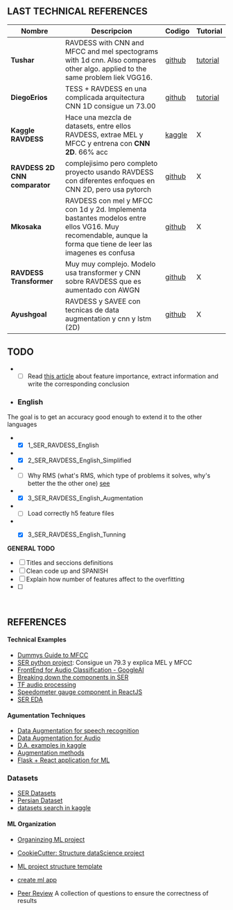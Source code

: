 ## LAST TECHNICAL REFERENCES
Nombre | Descripcion | Codigo   | Tutorial
-------|-------------|----------|-------
**Tushar** |RAVDESS with CNN and MFCC and mel spectograms with 1d cnn. Also compares other algo. applied to the same problem liek VGG16.|[github](https://github.com/tushar2025/Speech-Emotion-Detection)| [tutorial](https://medium.com/@tushar.gupta_47854/speech-emotion-detection-74337966cf2)
**DiegoErios**| TESS + RAVDESS en una complicada arquitectura CNN 1D consigue un 73.00 |[github](https://github.com/diegoerios/capstoneproject-speech-emotion-machine-learning/blob/master/speech_emotion_final_notebook.ipynb)| [tutorial](https://medium.com/@diego-rios/speech-emotion-recognition-with-convolutional-neural-network-ae5406a1c0f7)
**Kaggle RAVDESS** | Hace una mezcla de datasets, entre ellos RAVDESS, extrae MEL y MFCC y entrena con **CNN 2D**. 66% acc | [kaggle](https://www.kaggle.com/yfliao/audio-emotion-part-6-2d-cnn-66-accuracy)  |  X  
**RAVDESS 2D CNN comparator** | complejisimo pero completo proyecto usando RAVDESS con diferentes enfoques en CNN 2D, pero usa pytorch|[github](https://github.com/Data-Science-kosta/Speech-Emotion-Classification-with-PyTorch/blob/master/notebooks/stacked_cnn_attention_lstm.ipynb)| X
**Mkosaka** |RAVDESS con mel y MFCC con 1d y 2d. Implementa bastantes modelos entre ellos VG16. Muy recomendable, aunque la forma que tiene de leer las imagenes es confusa |[github](https://github.com/mkosaka1/Speech_Emotion_Recognition) | X
**RAVDESS Transformer** | Muy muy complejo. Modelo usa transformer y CNN sobre RAVDESS que es aumentado con AWGN | [github](https://github.com/IliaZenkov/transformer-cnn-emotion-recognition)| X
**Ayushgoal** | RAVDESS y SAVEE con tecnicas de data augmentation y cnn y lstm (2D)| [github](https://github.com/ayushgoyal7796/Speech-Emotion-Recognition) | X




## TODO
* -[ ] Read [this article](https://towardsdatascience.com/how-i-understood-what-features-to-consider-while-training-audio-files-eedfb6e9002b) about feature importance, extract information and write the corresponding conclusion 
 
* ### English
The goal is to get an accuracy good enough to extend it to the other languages
* -[x] 1_SER_RAVDESS_English
* -[x] 2_SER_RAVDESS_English_Simplified
* -[ ] Why RMS (what's RMS, which type of problems it solves, why's better the the other one) [see](https://towardsdatascience.com/understanding-rmsprop-faster-neural-network-learning-62e116fcf29a)
* -[x] 3_SER_RAVDESS_English_Augmentation
* -[ ] Load correctly h5 feature files
* -[x] 3_SER_RAVDESS_English_Tunning


**GENERAL TODO**
* [ ] Titles and seccions definitions
* [ ] Clean code up and SPANISH
* [ ] Explain how number of features affect to the overfitting
* [ ] 
</br>



## REFERENCES
#### Technical Examples
 * [Dummys Guide to MFCC](https://medium.com/prathena/the-dummys-guide-to-mfcc-aceab2450fd)
 * [SER python project](https://towardsdatascience.com/building-a-speech-emotion-recognizer-using-python-4c1c7c89d713): Consigue un 79.3 y explica MEL y MFCC
 * [FrontEnd for Audio Classification - GoogleAI](https://ai.googleblog.com/2021/03/leaf-learnable-frontend-for-audio.html?m=1)
 * [Breaking down the components in SER](https://towardsdatascience.com/automatic-speech-recognition-breaking-down-components-of-speech-85d065061517)
 * [TF audio processing](https://www.tensorflow.org/tutorials/audio/simple_audio)
 * [Speedometer gauge component in ReactJS](https://github.com/palerdot/react-d3-speedometer)
 * [SER EDA](https://github.com/rajamohanharesh/Emotion-Recognition/tree/master/Codes)
 

#### Agumentation Techniques
* [Data Augmentation for speech recognition](https://towardsdatascience.com/data-augmentation-for-speech-recognition-e7c607482e78)
* [Data Augmentation for Audio](https://medium.com/@makcedward/data-augmentation-for-audio-76912b01fdf6)
* [D.A. examples in kaggle](https://www.kaggle.com/CVxTz/audio-data-augmentation)
* [Augmentation methods](https://www.kaggle.com/haqishen/augmentation-methods-for-audio)
* [Flask + React application for ML](https://thevatsalsaglani.medium.com/training-and-deploying-a-multi-label-image-classifier-using-pytorch-flask-reactjs-and-firebase-28c6150c04c)

### Datasets
- [SER Datasets](https://github.com/SuperKogito/SER-datasets)
- [Persian Dataset](https://www.kaggle.com/mansourehk/shemo-persian-speech-emotion-detection-database)
- [datasets search in kaggle](https://www.kaggle.com/search?q=dataset+speech+emotion+recognition+in%3Adatasets)

#### ML Organization
* [Organinzing ML project](https://www.jeremyjordan.me/ml-projects-guide/)
* [CookieCutter: Structure dataScience project](https://drivendata.github.io/cookiecutter-data-science/)
* [ML project structure template](https://github.com/ThomasRobertFr/ml-project-structure)
* [create ml app](https://github.com/shreyashankar/create-ml-app)

* [Peer Review](https://www.kdnuggets.com/2020/04/peer-reviewing-data-science-projects.html) A collection of questions to ensure the correctness of results
